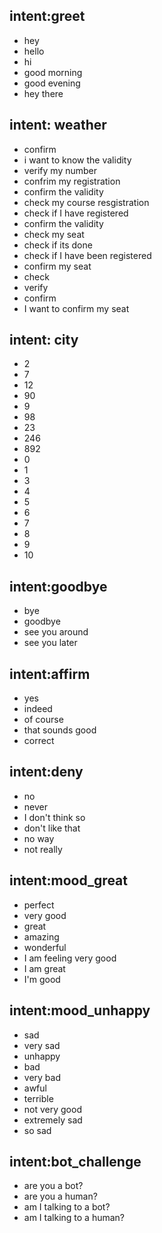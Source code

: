 ## intent:greet
- hey
- hello
- hi
- good morning
- good evening
- hey there

## intent: weather
- confirm
- i want to know the validity
- verify my number
- confrim my registration
- confirm the validity
- check my course resgistration
- check if I have registered
- confirm the validity
- check my seat
- check if its done
- check if I have been registered
- confirm my seat
- check
- verify
- confirm
- I want to confirm my seat

## intent: city
- 2
- 7
- 12
- 90
- 9
- 98
- 23 
- 246
- 892
- 0
- 1
- 3
- 4
- 5
- 6
- 7
- 8
- 9
- 10

## intent:goodbye
- bye
- goodbye
- see you around
- see you later

## intent:affirm
- yes
- indeed
- of course
- that sounds good
- correct

## intent:deny
- no
- never
- I don't think so
- don't like that
- no way
- not really

## intent:mood_great
- perfect
- very good
- great
- amazing
- wonderful
- I am feeling very good
- I am great
- I'm good

## intent:mood_unhappy
- sad
- very sad
- unhappy
- bad
- very bad
- awful
- terrible
- not very good
- extremely sad
- so sad

## intent:bot_challenge
- are you a bot?
- are you a human?
- am I talking to a bot?
- am I talking to a human?

